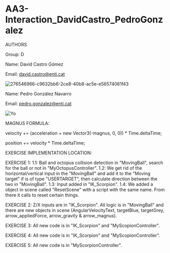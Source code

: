 # AA3-Interaction_DavidCastro_PedroGonzalez

AUTHORS

Group: D

Name: David Castro Gómez

Email: david.castro@enti.cat

![276546966-c9632bb6-2ce8-40b8-ac5e-e56574061f43](https://github.com/DavidCastroGomez/AA3-Interaction_DavidCastro_PedroGonzalez/assets/99645935/50e63662-8361-4196-952d-7ac6cfbfd45a)

Name: Pedro González Navarro

Email: pedro.gonzalez@enti.cat

![Yo](https://github.com/DavidCastroGomez/AA1-ManualMovement_DavidCastro_PedroGonzalez/assets/99645935/151781d6-536e-4ca4-8afc-d8631f08d504)

MAGNUS FORMULA:

velocity += (acceleration + new Vector3(-magnus, 0, 0)) * Time.deltaTime;

position += velocity * Time.deltaTime;

EXERCISE IMPLEMENTATION LOCATION:

EXERCISE 1:
1.1: Ball and octopus collision detection in "MovingBall", search for the ball or not in "MyOctopusController".
1.2: We get rid of the horizontal/vertical input in the "MovingBall" and add it to the "Moving target" if is of type "USERTARGET", then calculate direction between the two in "MovingBall".
1.3: Input added in "IK_Scorpion".
1.4: We added a object in scene called "ResetScene" with a script with the same name. From there it calls to reset certain things.

EXERCISE 2:
Z/X inputs are in "IK_Scorpion". All logic is in "MovingBall" and there are new objects in scene (AngularVelocityText, targetBlue, targetGrey, arrow_appliedForce, arrow_gravity & arrow_magnus).

EXERCISE 3:
All new code is in "IK_Scorpion" and "MyScopionController".

EXERCISE 4:
All new code is in "IK_Scorpion" and "MyScopionController".

EXERCISE 5:
All new code is in "MyScorpionController".
